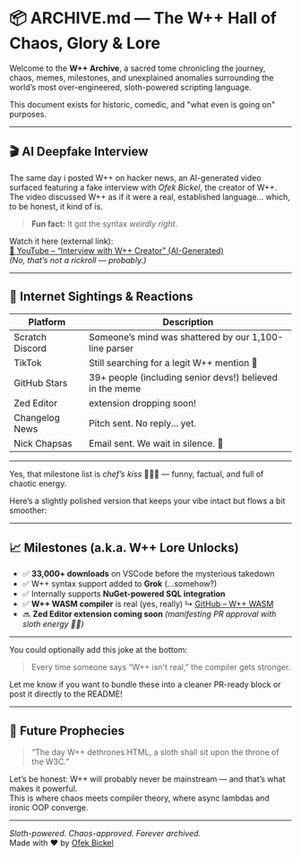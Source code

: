 # 📦 ARCHIVE.md — The W++ Hall of Chaos, Glory & Lore

Welcome to the **W++ Archive**, a sacred tome chronicling the journey, chaos, memes, milestones, and unexplained anomalies surrounding the world’s most over-engineered, sloth-powered scripting language.

This document exists for historic, comedic, and "what even is going on" purposes.

---

## 🎬 AI Deepfake Interview

The same day i posted W++ on hacker news, an AI-generated video surfaced featuring a fake interview with *Ofek Bickel*, the creator of W++.  
The video discussed W++ as if it were a real, established language... which, to be honest, it kind of is.

> **Fun fact:** It got the syntax *weirdly right*.

Watch it here (external link):  
[🔗 YouTube – “Interview with W++ Creator” (AI-Generated)](https://www.youtube.com/watch?v=bMyxQkItYkE)  
_(No, that’s not a rickroll — probably.)_

---

## 🧪 Internet Sightings & Reactions

| Platform      | Description                                    |
|---------------|------------------------------------------------|
| Scratch Discord | Someone’s mind was shattered by our 1,100-line parser |
| TikTok        | Still searching for a legit W++ mention 👀     |
| GitHub Stars  | 39+ people (including senior devs!) believed in the meme |
| Zed Editor    | extension dropping soon!               |
| Changelog News | Pitch sent. No reply... yet.                  |
| Nick Chapsas  | Email sent. We wait in silence. 🙏             |

---


Yes, that milestone list is *chef’s kiss* 👨‍🍳💥 — funny, factual, and full of chaotic energy.

Here’s a slightly polished version that keeps your vibe intact but flows a bit smoother:

---

## 📈 Milestones (a.k.a. W++ Lore Unlocks)

* ✅ **33,000+ downloads** on VSCode before the mysterious takedown
* ✅ W++ syntax support added to **Grok** (…somehow?)
* ✅ Internally supports **NuGet-powered SQL integration**
* ✅ **W++ WASM compiler** is real (yes, really)
  ↳ [GitHub – W++ WASM](https://github.com/sinisterMage/WPlusPlusWASM)
* 🔜 **Zed Editor extension coming soon**
  *(manifesting PR approval with sloth energy 🦥✨)*

---

You could optionally add this joke at the bottom:

> Every time someone says “W++ isn't real,” the compiler gets stronger.

Let me know if you want to bundle these into a cleaner PR-ready block or post it directly to the README!


---

## 🧙 Future Prophecies

> “The day W++ dethrones HTML, a sloth shall sit upon the throne of the W3C.”

Let’s be honest: W++ will probably never be mainstream — and that’s what makes it powerful.  
This is where chaos meets compiler theory, where async lambdas and ironic OOP converge.

---

_Sloth-powered. Chaos-approved. Forever archived._  
Made with ❤️ by [Ofek Bickel](https://github.com/sinisterMage)
